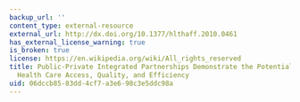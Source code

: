 ```yaml
---
backup_url: ''
content_type: external-resource
external_url: http://dx.doi.org/10.1377/hlthaff.2010.0461
has_external_license_warning: true
is_broken: true
license: https://en.wikipedia.org/wiki/All_rights_reserved
title: Public-Private Integrated Partnerships Demonstrate the Potential to Improve
  Health Care Access, Quality, and Efficiency
uid: 06dccb85-83dd-4cf7-a3e6-98c3e5ddc98a
---
```

